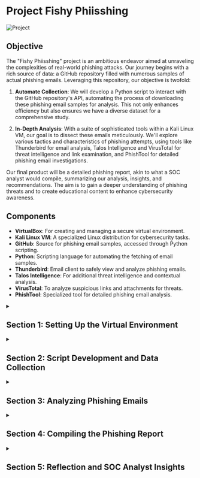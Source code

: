 # Project Fishy Phiisshing

![Project](https://i.imgur.com/KY3g39T.png)

## Objective

The "Fishy Phiisshing" project is an ambitious endeavor aimed at unraveling the complexities of real-world phishing attacks. Our journey begins with a rich source of data: a GitHub repository filled with numerous samples of actual phishing emails. Leveraging this repository, our objective is twofold:

1. **Automate Collection**: We will develop a Python script to interact with the GitHub repository's API, automating the process of downloading these phishing email samples for analysis. This not only enhances efficiency but also ensures we have a diverse dataset for a comprehensive study.

2. **In-Depth Analysis**: With a suite of sophisticated tools within a Kali Linux VM, our goal is to dissect these emails meticulously. We'll explore various tactics and characteristics of phishing attempts, using tools like Thunderbird for email analysis, Talos Intelligence and VirusTotal for threat intelligence and link examination, and PhishTool for detailed phishing email investigations.

Our final product will be a detailed phishing report, akin to what a SOC analyst would compile, summarizing our analysis, insights, and recommendations. The aim is to gain a deeper understanding of phishing threats and to create educational content to enhance cybersecurity awareness.

## Components

- **VirtualBox**: For creating and managing a secure virtual environment.
- **Kali Linux VM**: A specialized Linux distribution for cybersecurity tasks.
- **GitHub**: Source for phishing email samples, accessed through Python scripting.
- **Python**: Scripting language for automating the fetching of email samples.
- **Thunderbird**: Email client to safely view and analyze phishing emails.
- **Talos Intelligence**: For additional threat intelligence and contextual analysis.
- **VirusTotal**: To analyze suspicious links and attachments for threats.
- **PhishTool**: Specialized tool for detailed phishing email analysis.


<details>
  <summary><h2><b>Section 1: Setting Up the Virtual Environment</b></h2></summary>
  This section outlines the initial setup of our Kali Linux virtual machine for the phishing analysis project. We'll begin by updating the system, followed by installing Thunderbird, and ensuring our Python environment is properly configured.

  - **Step 1: Update and Upgrade Kali Linux**:  
    Our first step is to update the Kali Linux system to ensure we have the latest security patches and functionalities.
    ```bash
    sudo apt update && sudo apt upgrade -y
    ```
    ![Placeholder Image 1 for Update](https://i.imgur.com/CuMXPwH.png)<br><br>
    
  - **Step 2: Install Thunderbird**:  
    Then, we proceed to install Thunderbird, our chosen application for securely managing and viewing phishing emails.
    ```bash
    sudo apt install thunderbird -y
    ```
    ![Placeholder Image 1 for Thunderbird](https://i.imgur.com/m1DQqCy.png)<br><br>

  - **Step 3: Set Up Python Environment**:  
    Finally, we'll verify that Python is installed and ready, and then set up pip, Python's package manager. We'll also install the 'requests' library, which is crucial for our scripting tasks.
    - Confirm Python installation:
      ```bash
      python3 --version
      ```
    - Install Python if necessary:
      ```bash
      sudo apt install python3 -y
      ```
    - Check pip installation and install 'requests':
      ```bash
      pip3 --version
      pip3 install requests
      ```
    ![Placeholder Image 1 for Python Setup](https://i.imgur.com/sXExkeW.png)<br><br>

  With these steps completed, our Kali Linux VM is fully prepared with the latest updates, Thunderbird is ready for email analysis, and our Python environment is equipped for scripting. This forms a robust foundation for our phishing email analysis endeavor.

</details>


<details>
  <summary><h2><b>Section 2: Script Development and Data Collection</b></h2></summary>
  In this section, we'll dive into the development of our Python script. This script will interact with the GitHub API to automate the downloading of phishing email samples.<br><br>

  - **Step 1: Discovering the Data Source**
  Our search for real-world phishing samples begins with a simple Google search: "github phishing pot". The search results lead us to a GitHub repository containing a collection of phishing emails.

  ![Screenshot of Google search result](https://i.imgur.com/42wxMx3.png)<br><br>

  Upon visiting the repository, we note the following details which are crucial for our script:

  - GitHub Username: `rf-peixoto`
  - Repository Name: `phishing_pot`
  - Branch Name: `main`
  - Folder Containing Emails: `email`

  ![Screenshot of the GitHub repository](https://i.imgur.com/t6CJTOR.png)<br><br>

  With this information, we can begin crafting our script.

  - **Step 2: Crafting the Python Script**
  The script is developed in Python, a powerful language for automation tasks. As we look at the script, it's important to recognize the lines beginning with `#`. These are comments, meant to explain the steps and provide clarity on the script's operation. They are not executed as code and are simply there to guide anyone reading the script.<br><br>
  
  ```python
    import requests  # Importing the requests library to handle HTTP requests
    import os  # Importing the os library for interacting with the operating system

    # Setting variables for GitHub repository details
    github_username = 'rf-peixoto'  # GitHub username
    repository_name = 'phishing_pot'  # Repository name
    branch_name = 'main'  # Branch name

    # Setting the folder in the GitHub repo and the local directory to save files
    github_folder = 'email'  # Folder name in the GitHub repository
    local_folder = '/home/thuynh808/Desktop/Phishing/samples/'  # Local folder path for saving files

    # Constructing the URL to access the contents of the specified folder in the GitHub repository
    url = f'https://api.github.com/repos/{github_username}/{repository_name}/contents/{github_folder}?ref={branch_name}'

    # Making an HTTP GET request to the GitHub API
    response = requests.get(url)
    # Checking if the request was successful
    if response.status_code == 200:
        files = response.json()  # Parsing the response to JSON to get a list of files
        # Iterating over each file in the folder
        for file in files:
            # Checking if the file is an email file (.eml)
            if file['name'].endswith('.eml'):
                # Making a GET request to download the file
                download_response = requests.get(file['download_url'])
                # Checking if the download was successful
                if download_response.status_code == 200:
                    # Opening/creating a file in write-binary mode in the specified local directory
                    with open(os.path.join(local_folder, file['name']), 'wb') as f:
                        f.write(download_response.content)  # Writing the content of the download to the file
                    print(f'Downloaded: {file["name"]}')  # Printing a confirmation message
                else:
                    print(f'Failed to download: {file["name"]}')  # Printing an error message if download fails
    else:
        print(f'Failed to access GitHub folder: {github_folder}')  # Printing an error message if GitHub folder access fails
  ```
   <br>

  - **Step 3: Saving and Running the Script**<br><br>
    - After the script is crafted, the next steps are to save it and execute it to begin the download process.<br><br>
    - Here, we'll save the script as 'download_emails.py'<br><br>
    - In the terminal, navigate to the location of our script and run 'python download_emails.py' (make sure we have the proper privileges)<br><br>

  ![Placeholder Image for Script Development](https://i.imgur.com/y49bm2K.png)<br><br>

  We've now identified a valuable data source, crafted a Python script to automate data retrieval, and run the script to populate our local directory with phishing email samples. This sets a solid foundation for the analysis phase, where we'll dissect the tactics used in these deceptive emails.
  
</details>

<details>
  <summary><h2><b>Section 3: Analyzing Phishing Emails</b></h2></summary>
  In this part of our project, we'll carefully examine 2 phishing email samples. We'll use Thunderbird to inspect its content, while tools like PhishTool, Talos and VirusTotal can help us examine their deeper technical aspects.

  <details>
  <summary><h3><b>Subsection 3.1: Email 1 Analysis</b></h3></summary>
    
  Let's begin our investigation by opening the first email file in Thunderbird on our Kali machine. Time to start the analysis!

  - **Email Examination with Thunderbird**:  
    We open a suspicious email that claims to be from a popular streaming service. This email is a prime example of a phishing attempt due to the following signs:<br>

    - Sender email doesn't match display name(Netflix)
    - Urgent call to action
    - Grammatical errors
    - Demand for immediate verification of account details

![Screenshot of phishing email in Thunderbird](https://i.imgur.com/3JmnrbL.png)<br><br>

  Next, we'll take a look at the source code to gather more intel.

![Screenshot of email source code in Thunderbird](https://i.imgur.com/H4lDMfv.png)<br><br>

    
  - **Gathered Analysis**:<br>
    After diving into the source code, we can put together multiple discrepancies that confirms our suspicions:
    - Return Path and Originating IP Mismatch:
      - Return-Path: <38Xo3ybKucYXJ85d5PPgDKo7v@torres.newenglandmuscle.com>
      - Originating IP: [38.135.39.232]
    
    - Authentication Results:
      - SPF: pass for domain torres.newenglandmuscle.com
      - DKIM: neutral with no clear alignment with the sender domain
      - DMARC: None indicating no DMARC record found for the sending domain<br><br>
    This means that the sender was not properly verified<br>
    
    - Language Indicating Urgency:
      - Phrase: "Please note that if your informations is not validate within 24 hours, Your Account will be permanently blocked!"<br><br>
    Phishing attempts usually would rush the victim to take action immediately.<br>

    - Grammatical Errors:
      - Word: informations instead of the correct term information<br><br>
    Grammar issures are good indicators for phishing attempts

    - Sender Information:
      - Display Name: NETFLIX🎬
      - Sender Email: 205483683@torres.newenglandmuscle.com<br><br>
    Their goal is to impersonate someone we trust to trick us into thinking they're legitimate.

    - Suspicious Link:
      - The email prompts action to "UPDATE MY PAYMENT DETAILS" with a suspicious link:<br><br>
        `http://ahotbid.com/crN0Hc.phtml?drcVgkccstXDcyH8mcfcFlcpc7jfBh566cbbb4Q`<br><br>
    This link could lead us to credential harvesters or introduce malware into our system.
        
![Screenshot of email source code in Thunderbird](https://i.imgur.com/4cnGyCm.png)<br><br>

  - **Analysis with PhishTool**:  
    We will utilize PhishTool to analyze the email header and trace the origin of the email, looking for discrepancies that could confirm a phishing attempt.<br><br>
    - Head to `phishtool.com` and submit the sample email for analysis<br><br>
    - We can confirm several indicators of phishing that were initially observed in the source code:
      - The email is sent from an IP address that does not align with the legitimate domain.
      - The Return-Path and originating IP address are linked to a domain not associated with Netflix
      - SPF and DKIM checks do not align with typical results for legitimate emails from the claimed sender

    
![Screenshot of email analysis in PhishTool](https://i.imgur.com/Yy4YTKX.png)<br><br>

![Screenshot of email analysis in PhishTool](https://i.imgur.com/c269paA.png)<br><br>

  - **WHOIS Lookup Confirmation**:  
    A WHOIS lookup on the originating IP address uncovers that the email originated from an IP associated with 'PSINet, Inc.', which does not correspond with the Netflix domain. This discrepancy is a common trait of phishing emails.

![Screenshot of WHOIS lookup](https://i.imgur.com/fRMy7UW.png)<br><br>

![Screenshot of WHOIS lookup](https://i.imgur.com/i37oYkT.png)<br><br>

  With these steps, we've confirmed the suspicious nature of the email using our analysis tools, reinforcing the initial red flags detected in the email content.
  
  - **Rendered HTML and Credential Harvesting Page**:  
    Upon rendering the HTML of the phishing email, we encounter a credential harvesting page, disguised as a legitimate login portal to deceive the recipient into providing sensitive information.

![Screenshot of credential harvesting page](https://i.imgur.com/resTXe1.png)<br><br>

  This thorough analysis not only showcases the deceptive techniques used by cybercriminals but also emphasizes the importance of vigilant examination of every aspect of an email that raises suspicion.

  </details>

  <details>
  <summary><h3><b>Subsection 3.2: Email 2 Analysis</b></h3></summary>

  Now lets dig into a detailed examination of our phishing email 2, exploring its contents and analyzing the header to uncover the tactics used by cybercriminals.

  - **Initial Email Inspection with Thunderbird**:

    Upon opening the suspicious email in Thunderbird, we notice some immediate red flags:
    - Missing Body Content:
      - The email lacks any body content, displaying only the subject line which could be a tactic to evade simple content filters.
    
    - Subject Line Presence:
      - The subject line alone is designed to create a sense of urgency or curiosity to compel the recipient to view the attachment.
    
    - Sender Mismatch:
      - The sender's email address (`auth-replyP8YjBYJqsq@lynnswig.com`) does not match the expected domain of a legitimate Apple communication.
    
    - Sole Attachment:
      - A solitary attachment is present, often a vector for delivering malware or enticing users to enter their credentials on a fraudulent webpage.

![Screenshot](https://i.imgur.com/12wk0Ni.png)<br><br>

  - **Source Code Analysis**:
  
    Closer examination of the email's source code uncovers alarming details:
    - Return Path and IP Mismatch: 
      - The Return-Path (`auth-replyP8YjBYJqsq@lynnswig.com`) differs from the Originating IP (`40.107.94.65`), which is not typically associated with legitimate Apple emails.
        
    - Authentication Results: 
      - The SPF check passes, but the absence of a DMARC policy (`DMARC: none`) for `lynnswig.com` is concerning as it allows for potential domain impersonation.

![Screenshot](https://i.imgur.com/AmSpmEE.png)<br><br>


  - **PhishTool Analysis**:

    Now lets import the source code into PhishTool for analysis. This provides insight into the email's journey through various servers, as well as authentication records which can provide key indicators of phishing.
    - Sender Mismatch:
      - Here we see the sender (`auth-replyP8YjBYJqsq@lynnswig.com`) does not match the expected domain of Apple
        
    - Transmission Path Anomalies: 
      - The email has passed through several servers, which is unusual for direct communication from trusted organizations like Apple.

![Screenshot](https://i.imgur.com/5RDjPL2.png)<br><br>

![Screenshot](https://i.imgur.com/hCdVc2S.png)<br><br>
      
  - *continued analyis...*
    
    - Analysis of SPF, DKIM, and DMARC Records: 
      - No SPF record found for the `lynnswig.com` domain suggests that the domain has not been set up to specify which mail servers are permitted to send email on its behalf.
      - The lack of DKIM and DMARC records could be an indication that the domain is not properly secured and/or possibly spoofed.

    - WHOIS Lookup on Originating IP:
      - The WHOIS lookup reveals that the originating IP (`40.107.94.65`) is owned by Microsoft Corporation. This could imply that the sender might be using a compromised server or is attempting to spoof a legitimate Microsoft IP to lend credibility to the phishing attempt.

![Screenshot](https://i.imgur.com/KgqhtsG.png)<br><br>

![Screenshot](https://i.imgur.com/OLbK73b.png)<br><br>

  These findings, when combined with the initial email content review, solidify the conclusion that the email is indeed a phishing attempt. The absence of key authentication records, along with the use of a potentially spoofed Microsoft IP, are techniques commonly used by cybercriminals to bypass security measures and exploit recipients.

  </details>

  <details>
  <summary><h3><b>Subsection 3.3: Email 2 Attachment Analysis</b></h3></summary>
  
  The analysis of attachments in phishing emails is critical, as these files can contain harmful payloads. Here, we'll extract and verify the hash of the attachment:

  - **Attachment Retrieval in Thunderbird**:  
    Upon reviewing the email in Thunderbird, we noted an attached file named `Support-1923819248-67889.pdf`, which is characteristic of phishing attempts to disseminate malware or capture sensitive information.

    - Save the file directly from the email client to our isolated virtual environment. Careful not to open or execute the file.

  - **Hash Extraction**:
    - Open the Terminal and navigate to the location of the saved attachment file
    - Run the following to extract the hash value of the file
      ```bash
      sha256sum Support-1923819248-67889.pdf
      ```
    - Hash Value:
      `54abc6abba94940a13312f3030dcc9e0f9533dde6282aea31f82ee7f7be5ec4b`
        
![Screenshot of the email](https://i.imgur.com/yrOxpvo.png)<br><br>

![Screenshot](https://i.imgur.com/yNsxPZB.png)<br><br>

  - **Reputation Check via Talos**:  
    Using the Cisco Talos Intelligence service, we search for the file hash to determine its reputation. The search confirmed that the hash is associated with known malicious files, indicating that the attachment is likely a part of a phishing scheme or malware distribution effort.

    - File Type:
      - The file is a PDF document and is "zip deflate encoded." Zip deflate is a commonly used compression method, which could be used legitimately to reduce file size or maliciously to evade antivirus detection by obfuscating the contents.

    - Detection Aliases:
      - The file has multiple detection aliases, indicating that various security vendors or tools have flagged the file under different names.
    
![Screenshot of Talos Intelligence search result](https://i.imgur.com/7Y8yHjm.png)<br><br>

  - **VirusTotal Hash Analysis**:
    With our hash value, lets head over to VirusTotal for more information:
    
    - Detection:
      - The file was recognized as malicious by several antivirus vendors under various names, indicating it is a known phishing-related malware. The security community has labeled this threat with identifiers such as `trojan.dqywh/phishingx` and associated it with common phishing and malware tactics.

    - File Behaviors:
       - The hash analysis revealed activities such as checking for user input and masquerading, typical of phishing attacks aiming to steal data, along with MITRE ATT&CK tactics like T1036 Masquerading and T1082 System Information Discovery, which are indicative of malware's attempts to evade detection.
   
![Screenshot of Behavior Tags in VirusTotal](https://i.imgur.com/eLkl4CO.png)

![Screenshot of MITRE ATT&CK Techniques](https://i.imgur.com/ep6TSKb.png)

  In this subsection the attachment `Support-1923819248-67889.pdf` was confirmed as malware through hash checks with Cisco Talos and VirusTotal, with detections of masquerading and system information discovery tactics. This reinforces the critical need for cautious handling and thorough verification of email attachments in cybersecurity.

  </details>

  These findings reveal the complexity of phishing attacks, stressing the need for careful email analysis. The specific details gathered will play a key role in creating a clear and informative phishing report.

</details>

<details>
  <summary><h2><b>Section 4: Compiling the Phishing Report</b></h2></summary>
    Our final task is to put together a comprehensive phishing report that encapsulates our findings and insights. We'll use the following structure to craft our report.<br><br>

**Incident Report Structure**:
  
  - **Incident Header**:
    - Summarizes basic information like the report's title, Incident ID, reporter details, incident date and time, and the affected party.

  - **Incident Overview**:
    - Provides a brief summary of the incident, highlighting the nature and scope of the event.

  - **Technical Details and Key Findings**:
    - Covers specific technical information and crucial findings from the investigation, such as IP addresses, email headers, and tactics used by the attacker.

  - **Response and Recommendations**:
    - Describes immediate actions taken to address the incident, including system isolation and team responses to mitigate the impact.
    - Reflects on the incident to derive key lessons and suggests recommendations for prevention and improved response in the future.<br><br>
    

***Phishing Report for Email 1***

Incident ID: EM-20231214-0001<br>
Reported by: thuynh808<br>
Date/Time of Detection: 2:00 PM, Dec 14, 2023<br>
Targeted Department/Individual: hahatryagain@yahoo.com

**Incident Overview**: 
In the early hours of December 14th, 2023, our cybersecurity team detected a sophisticated phishing attack, designated as Incident EM-20231214-001. The attack involved an email, falsely claiming to be from a popular streaming service, Netflix, sent to hahatryagain@yahoo.com. It employed urgent language and a request for sensitive information, aiming to deceive the recipient into divulging their login and credit card details. This targeted attack was a clear attempt to compromise organizational data and financial security.

**Technical Details and Key Findings**:
- Received Time Stamp: 11:49 AM, Dec 10, 2023
- Originating IP: 185.33.39.232
- WHOIS Lookup: Registered to PSINet, Inc.
- Return Path: `<38Xo3ybKucYXJ85d5PPgDKo7v@torres.newenglandmuscle.com>`
- SPF: Passed, indicating permission to send from IP
- DKIM/DMARC: Not verified, skipping email authentication
- URL Linked: `http://ahotbid.com/crN0Hc.phtml?drcVgkccstXDcyH8mcfcFlcpc7jfBh566cbbb4Q`

**Response and Recommendations**:
- Immediate Response: Isolated and analyzed the phishing email, blocked the malicious link.
  
- System Review: Conducted a security sweep of our systems to ensure no other threats were present.
  
- Enhanced Staff Communication: We recommend developing a more robust communication strategy to promptly inform staff about security threats, emphasizing the importance of reporting suspicious activities.
  
- Regular Staff Training: It's essential to schedule ongoing cybersecurity training for all employees, focusing on recognizing and handling phishing attempts and other cyber threats.
  
- Email Security Upgrades: Upgrading our email security systems with advanced phishing filters and anomaly detection tools can help prevent these incidents
  
- Policy and Procedure Updates: Revising our cybersecurity policies to include more frequent security audits, enhanced monitoring protocols, and regular incident response exercises.

***End of Report***
<br><br><br>

***Phishing Report for Email 2***

Incident ID: EM-20231214-0002<br>
Reported by: thuynh808<br>
Date/Time of Detection: 3:00 PM, Dec 14, 2023<br>
Targeted Department/Individual: math.kichuu@hotmail.com

**Incident Overview**: 
On September 7, 2023, 06:40 AM, a potential phishing email was received, claiming to be from Apple, threatening account suspension. This email contains several hallmark features of phishing, such as a sense of urgency, sender domain mismatch, and suspicious attachments.

**Key Findings**:
The email originated from the IP address 40.107.94.65, which is registered to Microsoft but was used in conjunction with the domain lynnswig.com, a common tactic in phishing to appear more credible. The absence of DMARC and SPF records for lynnswig.com and the direct indication of the email's malicious nature based on the analysis of the attached PDF's hash value confirm the intent to deceive us.

**Email Header Analysis**:
- Subject Line: "Your Account Will be Temporary Suspended And Hold All Your Subscription"
- Sender Email: auth-replyP8YjBYJqsq@lynnswig.com
- Originating IP: 40.107.94.65, associated with Microsoft, possibly indicating a compromised server.
- SPF Check: Passed, but no DMARC record for lynnswig.com
- Received Path: Shows the email passed through several servers, including those typically used by Microsoft, which could be indicative of email server compromise or spoofing.

**Attachment Analysis**:<br>
- File Name: Support-1923819248-67889.pdf
- SHA256 Hash: 54abc6abba94940a13312f3030dcc9e0f9533dde6282aea31f82ee7f7be5ec4b
- Talos Reputation Check: File is marked as a malicious trojan
- VirusTotal Analysis: 
  - Detected as malicious trojan by 26 security vendors
  - Exhibits behavior tags like user input checks and masquerading
- MITRE ATT&CK tactics observed:
  - T1036 Masquerading: This tactic involves the malicious file disguising itself as a legitimate file to avoid detection. This could explain why it's named as a 'Support' file, possibly to trick users into thinking it's a benign document. 
  - T1082 System Information Discovery: This indicates that the file has capabilities to gather information about the system it infects. Such data can be used for further attacks or exploitation.
 
**Response and Recommendations**:

- Blocked Domain: Immediately blocked the sender's domain (lynnswig.com) at the email gateway to prevent further phishing attempts from the same source
- Isolate and Scan: Isolated systems where the email was opened, and performed antivirus scans to detect any malware
- Change Passwords: Advise the targeted individual and others in the department to change their passwords for security.
- Employee Awareness Training: Conduct regular training for employees on identifying and handling phishing attempts.
- Enhance Email Security: Implement advanced email filtering solutions to detect and block phishing attempts.
- Update Incident Response Plan: Review and update the incident response plan to include protocols for dealing with phishing and other cyber threats.

***End of Report***

</details>

<details>
  <summary><h2><b>Section 5: Reflection and SOC Analyst Insights</b></h2></summary>
  
  Alright! Lets take a step back and celebrate our journey through this exciting cybersecurity project.

  **Project Reflection**:
  
  What a ride! This project was not just educational, but also a whole lot of fun. It was like being a detective in the digital world, uncovering the secrets of phishing emails and cracking the code of complex security reports. Each step was a new adventure, boosting my problem-solving skills and making me more confident in navigating the digital landscape. I’m more excited than ever to dive deeper into this field and face new challenges head-on
</details>
